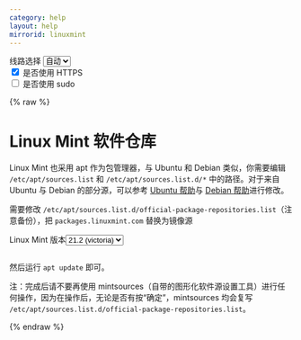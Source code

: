 ```yaml
---
category: help
layout: help
mirrorid: linuxmint
---
```


<!-- 本 markdown 从 tuna/mirrorz-help-ng 自动生成，如需修改，请修改其对应部分 -->

<style>.z-help tmpl { display: none }</style>

<div class="z-wrap">
    <form class="z-form z-global" onchange="form_update(null)" onsubmit="return false">
        <div>
            <label for="e0a5cecb">线路选择</label>
            <select id="e0a5cecb" name="host">
                <option selected="selected" value="{{ site.url }}">自动</option>
                <option value="{{ site.urlv4 }}">IPv4</option>
                <option value="{{ site.urlv6 }}">IPv6</option>
            </select>
        </div>
        <div>
            <input id="144d763c" name="_scheme" type="checkbox" checked>
            <label for="144d763c">是否使用 HTTPS</label>
        </div>
        <div>
            <input id="4659e7da" name="_sudo" type="checkbox">
            <label for="4659e7da">是否使用 sudo</label>
        </div>
    </form>
</div>
{% raw %}
<div class="z-help"><h1>Linux Mint 软件仓库</h1>
<p>Linux Mint 也采用 apt 作为包管理器，与 Ubuntu 和 Debian 类似，你需要编辑 <code>/etc/apt/sources.list</code> 和 <code>/etc/apt/sources.list.d/*</code> 中的路径。对于来自 Ubuntu 与 Debian 的部分源，可以参考 <a href="../ubuntu/">Ubuntu 帮助</a>与 <a href="../debian/">Debian 帮助</a>进行修改。</p>
<p>需要修改 <code>/etc/apt/sources.list.d/official-package-repositories.list</code>（注意备份），把 <code>packages.linuxmint.com</code> 替换为镜像源</p>
<div class="z-wrap"><form class="z-form" onchange="form_update(event)" onsubmit="return false"><div><label for="850a2ecc" title>Linux Mint 版本</label><select id="850a2ecc" name="release" title><option value="victoria">21.2 (victoria)</option><option value="vera">21.1 (vera)</option><option value="vanessa">21 (vanessa)</option><option value="una">20.3 (una)</option><option value="uma">20.2 (uma)</option><option value="ulyssa">20.1 (ulyssa)</option></select></div></form><pre class="z-code"></pre></div><tmpl z-input="release">
deb {{endpoint}}/ {{release}} main upstream import backport
</tmpl>
<p>然后运行 <code>apt update</code> 即可。</p>
<p>注：完成后请不要再使用 mintsources（自带的图形化软件源设置工具）进行任何操作，因为在操作后，无论是否有按“确定”，mintsources 均会复写 <code>/etc/apt/sources.list.d/official-package-repositories.list</code>。</p><script id="z-config" type="application/x-mirrorz-help">eyJfIjogIkxpbnV4IE1pbnQgXHU4ZjZmXHU0ZWY2XHU0ZWQzXHU1ZTkzIiwgImJsb2NrIjogWyJsaW51eG1pbnQiXSwgImlucHV0IjogeyJyZWxlYXNlIjogeyJfIjogIkxpbnV4IE1pbnQgXHU3MjQ4XHU2NzJjIiwgIm9wdGlvbiI6IHsidmljdG9yaWEiOiB7Il8iOiAiMjEuMiAodmljdG9yaWEpIn0sICJ2ZXJhIjogeyJfIjogIjIxLjEgKHZlcmEpIn0sICJ2YW5lc3NhIjogeyJfIjogIjIxICh2YW5lc3NhKSJ9LCAidW5hIjogeyJfIjogIjIwLjMgKHVuYSkifSwgInVtYSI6IHsiXyI6ICIyMC4yICh1bWEpIn0sICJ1bHlzc2EiOiB7Il8iOiAiMjAuMSAodWx5c3NhKSJ9fX19LCAibmFtZSI6ICJsaW51eG1pbnQifQ==</script>
</div>

{% endraw %}

<script src="/static/js/mustache.js?{{ site.data['hash'] }}"></script>
<script src="/static/js/zdocs.js?{{ site.data['hash'] }}"></script>
